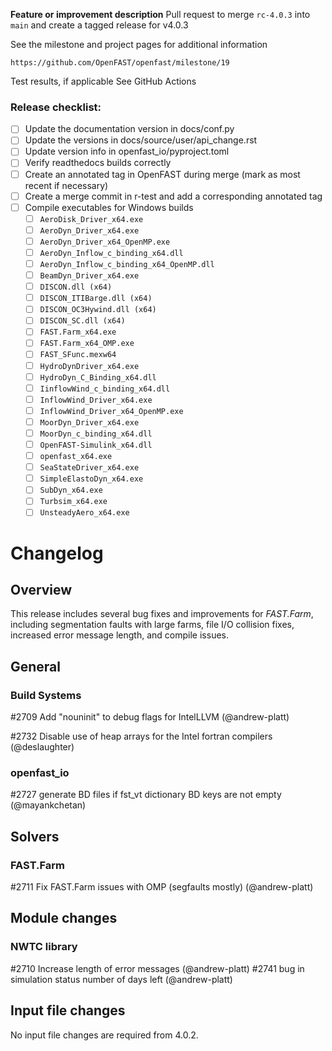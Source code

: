 **Feature or improvement description**
Pull request to merge `rc-4.0.3` into `main` and create a tagged release for v4.0.3

See the milestone and project pages for additional information

    https://github.com/OpenFAST/openfast/milestone/19

Test results, if applicable
See GitHub Actions

### Release checklist:
- [ ] Update the documentation version in docs/conf.py
- [ ] Update the versions in docs/source/user/api\_change.rst
- [ ] Update version info in openfast\_io/pyproject.toml
- [ ] Verify readthedocs builds correctly
- [ ] Create an annotated tag in OpenFAST during merge (mark as most recent if necessary)
- [ ] Create a merge commit in r-test and add a corresponding annotated tag
- [ ] Compile executables for Windows builds
    - [ ] `AeroDisk_Driver_x64.exe`
    - [ ] `AeroDyn_Driver_x64.exe`
    - [ ] `AeroDyn_Driver_x64_OpenMP.exe`
    - [ ] `AeroDyn_Inflow_c_binding_x64.dll`
    - [ ] `AeroDyn_Inflow_c_binding_x64_OpenMP.dll`
    - [ ] `BeamDyn_Driver_x64.exe`
    - [ ] `DISCON.dll (x64)`
    - [ ] `DISCON_ITIBarge.dll (x64)`
    - [ ] `DISCON_OC3Hywind.dll (x64)`
    - [ ] `DISCON_SC.dll (x64)`
    - [ ] `FAST.Farm_x64.exe`
    - [ ] `FAST.Farm_x64_OMP.exe`
    - [ ] `FAST_SFunc.mexw64`
    - [ ] `HydroDynDriver_x64.exe`
    - [ ] `HydroDyn_C_Binding_x64.dll`
    - [ ] `IinflowWind_c_binding_x64.dll`
    - [ ] `InflowWind_Driver_x64.exe`
    - [ ] `InflowWind_Driver_x64_OpenMP.exe`
    - [ ] `MoorDyn_Driver_x64.exe`
    - [ ] `MoorDyn_c_binding_x64.dll`
    - [ ] `OpenFAST-Simulink_x64.dll`
    - [ ] `openfast_x64.exe`
    - [ ] `SeaStateDriver_x64.exe`
    - [ ] `SimpleElastoDyn_x64.exe`
    - [ ] `SubDyn_x64.exe`
    - [ ] `Turbsim_x64.exe`
    - [ ] `UnsteadyAero_x64.exe`

# Changelog

## Overview

This release includes several bug fixes and improvements for _FAST.Farm_, including segmentation faults with large farms, file I/O collision fixes, increased error message length,  and compile issues.

## General

### Build Systems

#2709 Add "nouninit" to debug flags for IntelLLVM (@andrew-platt)

#2732 Disable use of heap arrays for the Intel fortran compilers (@deslaughter)


### openfast_io

#2727 generate BD files if fst_vt dictionary BD keys are not empty (@mayankchetan)


## Solvers

### FAST.Farm

#2711 Fix FAST.Farm issues with OMP (segfaults mostly) (@andrew-platt)


## Module changes

### NWTC library

#2710 Increase length of error messages (@andrew-platt)
#2741 bug in simulation status number of days left (@andrew-platt)


## Input file changes

No input file changes are required from 4.0.2.

